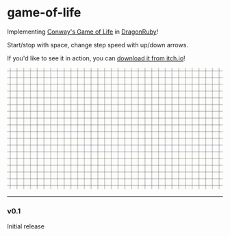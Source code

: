 # game-of-life

Implementing [Conway's Game of Life](https://en.wikipedia.org/wiki/Conway's_Game_of_Life) in [DragonRuby](https://dragonruby.itch.io/dragonruby-gtk)!

Start/stop with space, change step speed with up/down arrows.

If you'd like to see it in action, you can [download it from itch.io](https://nchlswhttkr.itch.io/game-of-life)!

![A spaceship flying in a simulation of Conway's Game of Life](./life.gif)

<!--
TODO
* Start from common templates (ie glider gun)
-->

---

### v0.1

Initial release